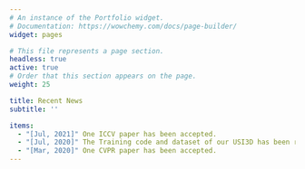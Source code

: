 ```yaml
---
# An instance of the Portfolio widget.
# Documentation: https://wowchemy.com/docs/page-builder/
widget: pages

# This file represents a page section.
headless: true
active: true
# Order that this section appears on the page.
weight: 25

title: Recent News
subtitle: ''

items:
  - "[Jul, 2021]" One ICCV paper has been accepted.
  - "[Jul, 2020]" The Training code and dataset of our USI3D has been released.
  - "[Mar, 2020]" One CVPR paper has been accepted.
---
```


